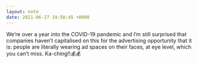 ```yaml
---
layout: note
date: 2021-06-27 19:50:45 +0000
---
```


We’re over a year into the COVID-19 pandemic and I’m still surprised that companies haven’t capitalised on this for the advertising opportunity that it is: people are literally wearing ad spaces on their faces, at eye level, which you can’t miss. Ka-ching!!💰💰
